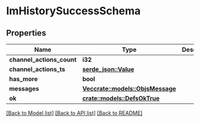 # ImHistorySuccessSchema

## Properties

Name | Type | Description | Notes
------------ | ------------- | ------------- | -------------
**channel_actions_count** | **i32** |  | 
**channel_actions_ts** | [**serde_json::Value**](.md) |  | 
**has_more** | **bool** |  | 
**messages** | [**Vec<crate::models::ObjsMessage>**](objs_message.md) |  | 
**ok** | [**crate::models::DefsOkTrue**](defs_ok_true.md) |  | 

[[Back to Model list]](../README.md#documentation-for-models) [[Back to API list]](../README.md#documentation-for-api-endpoints) [[Back to README]](../README.md)


